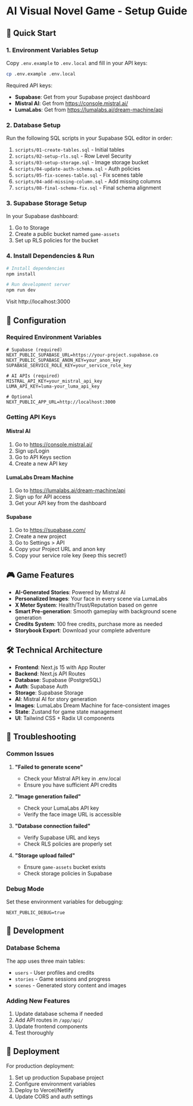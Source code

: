 # AI Visual Novel Game - Setup Guide

## 🚀 Quick Start

### 1. Environment Variables Setup

Copy `.env.example` to `.env.local` and fill in your API keys:

```bash
cp .env.example .env.local
```

Required API keys:
- **Supabase**: Get from your Supabase project dashboard
- **Mistral AI**: Get from https://console.mistral.ai/
- **LumaLabs**: Get from https://lumalabs.ai/dream-machine/api

### 2. Database Setup

Run the following SQL scripts in your Supabase SQL editor in order:

1. `scripts/01-create-tables.sql` - Initial tables
2. `scripts/02-setup-rls.sql` - Row Level Security
3. `scripts/03-setup-storage.sql` - Image storage bucket
4. `scripts/04-update-auth-schema.sql` - Auth policies
5. `scripts/05-fix-scenes-table.sql` - Fix scenes table
6. `scripts/04-add-missing-column.sql` - Add missing columns
7. `scripts/08-final-schema-fix.sql` - Final schema alignment

### 3. Supabase Storage Setup

In your Supabase dashboard:
1. Go to Storage
2. Create a public bucket named `game-assets`
3. Set up RLS policies for the bucket

### 4. Install Dependencies & Run

```bash
# Install dependencies
npm install

# Run development server
npm run dev
```

Visit http://localhost:3000

## 🔧 Configuration

### Required Environment Variables

```env
# Supabase (required)
NEXT_PUBLIC_SUPABASE_URL=https://your-project.supabase.co
NEXT_PUBLIC_SUPABASE_ANON_KEY=your_anon_key
SUPABASE_SERVICE_ROLE_KEY=your_service_role_key

# AI APIs (required)
MISTRAL_API_KEY=your_mistral_api_key
LUMA_API_KEY=luma-your_luma_api_key

# Optional
NEXT_PUBLIC_APP_URL=http://localhost:3000
```

### Getting API Keys

#### Mistral AI
1. Go to https://console.mistral.ai/
2. Sign up/Login
3. Go to API Keys section
4. Create a new API key

#### LumaLabs Dream Machine
1. Go to https://lumalabs.ai/dream-machine/api
2. Sign up for API access
3. Get your API key from the dashboard

#### Supabase
1. Go to https://supabase.com/
2. Create a new project
3. Go to Settings > API
4. Copy your Project URL and anon key
5. Copy your service role key (keep this secret!)

## 🎮 Game Features

- **AI-Generated Stories**: Powered by Mistral AI
- **Personalized Images**: Your face in every scene via LumaLabs
- **X Meter System**: Health/Trust/Reputation based on genre
- **Smart Pre-generation**: Smooth gameplay with background scene generation
- **Credits System**: 100 free credits, purchase more as needed
- **Storybook Export**: Download your complete adventure

## 🛠️ Technical Architecture

- **Frontend**: Next.js 15 with App Router
- **Backend**: Next.js API Routes
- **Database**: Supabase (PostgreSQL)
- **Auth**: Supabase Auth
- **Storage**: Supabase Storage
- **AI**: Mistral AI for story generation
- **Images**: LumaLabs Dream Machine for face-consistent images
- **State**: Zustand for game state management
- **UI**: Tailwind CSS + Radix UI components

## 🐛 Troubleshooting

### Common Issues

1. **"Failed to generate scene"**
   - Check your Mistral API key in .env.local
   - Ensure you have sufficient API credits

2. **"Image generation failed"**
   - Check your LumaLabs API key
   - Verify the face image URL is accessible

3. **"Database connection failed"**
   - Verify Supabase URL and keys
   - Check RLS policies are properly set

4. **"Storage upload failed"**
   - Ensure `game-assets` bucket exists
   - Check storage policies in Supabase

### Debug Mode

Set these environment variables for debugging:
```env
NEXT_PUBLIC_DEBUG=true
```

## 📝 Development

### Database Schema

The app uses three main tables:
- `users` - User profiles and credits
- `stories` - Game sessions and progress  
- `scenes` - Generated story content and images

### Adding New Features

1. Update database schema if needed
2. Add API routes in `/app/api/`
3. Update frontend components
4. Test thoroughly

## 🚀 Deployment

For production deployment:
1. Set up production Supabase project
2. Configure environment variables
3. Deploy to Vercel/Netlify
4. Update CORS and auth settings